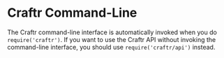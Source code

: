 # Craftr Command-Line

The Craftr command-line interface is automatically invoked when you do
`require('craftr')`. If you want to use the Craftr API without invoking
the command-line interface, you should use `require('craftr/api')` instead.
